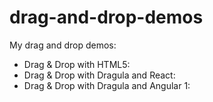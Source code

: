 # drag-and-drop-demos
My drag and drop demos: 

- Drag & Drop with HTML5: 
- Drag & Drop with Dragula and React: 
- Drag & Drop with Dragula and Angular 1: 
